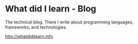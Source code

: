 # What did I learn - Blog

The technical blog. There I write about programming languages, frameworks, and technologies.

http://whatdidilearn.info


